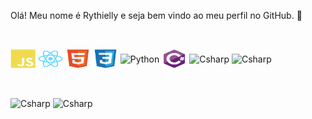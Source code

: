 Olá! Meu nome é Rythielly e seja bem vindo ao meu perfil no GitHub. 👋

##

<div style="display: inline_block"><br>
  <img align="center" alt="Js" height="30" width="40" src="https://raw.githubusercontent.com/devicons/devicon/master/icons/javascript/javascript-plain.svg">
  <img align="center" alt="React" height="30" width="40" src="https://raw.githubusercontent.com/devicons/devicon/master/icons/react/react-original.svg">
  <img align="center" alt="HTML" height="30" width="40" src="https://raw.githubusercontent.com/devicons/devicon/master/icons/html5/html5-original.svg">
  <img align="center" alt="CSS" height="30" width="40" src="https://raw.githubusercontent.com/devicons/devicon/master/icons/css3/css3-original.svg">
  <img align="center" alt="Python" height="30" width="40" src="https://cdn.jsdelivr.net/gh/devicons/devicon@latest/icons/nodejs/nodejs-plain-wordmark.svg">
  <img align="center" alt="Csharp" height="30" width="40" src="https://raw.githubusercontent.com/devicons/devicon/master/icons/csharp/csharp-original.svg">
  <img align="center" alt="Csharp" height="30" width="40" src="https://cdn.jsdelivr.net/gh/devicons/devicon@latest/icons/mysql/mysql-original-wordmark.svg">
  <img align="center" alt="Csharp" height="30" width="40" src="https://cdn.jsdelivr.net/gh/devicons/devicon@latest/icons/postgresql/postgresql-original.svg">
</div>
                             
##

<div style="display: inline_block"><br>

  <img align="center" alt="Csharp" height="195px" width="49%" src="https://github-readme-stats.vercel.app/api?username=rthll&show_icons=true&theme=github_dark">
  <img align="center" alt="Csharp" height="195px" width="41%" src="https://github-readme-stats.vercel.app/api/top-langs/?username=rthll&layout=compact&langs_count=6&theme=tokyonight">
  
 
</div>


